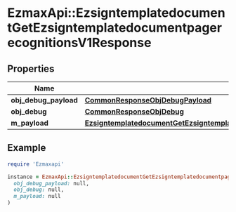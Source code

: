 # EzmaxApi::EzsigntemplatedocumentGetEzsigntemplatedocumentpagerecognitionsV1Response

## Properties

| Name | Type | Description | Notes |
| ---- | ---- | ----------- | ----- |
| **obj_debug_payload** | [**CommonResponseObjDebugPayload**](CommonResponseObjDebugPayload.md) |  |  |
| **obj_debug** | [**CommonResponseObjDebug**](CommonResponseObjDebug.md) |  | [optional] |
| **m_payload** | [**EzsigntemplatedocumentGetEzsigntemplatedocumentpagerecognitionsV1ResponseMPayload**](EzsigntemplatedocumentGetEzsigntemplatedocumentpagerecognitionsV1ResponseMPayload.md) |  |  |

## Example

```ruby
require 'Ezmaxapi'

instance = EzmaxApi::EzsigntemplatedocumentGetEzsigntemplatedocumentpagerecognitionsV1Response.new(
  obj_debug_payload: null,
  obj_debug: null,
  m_payload: null
)
```


